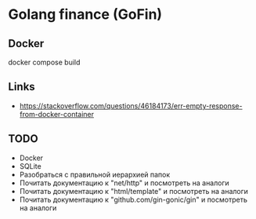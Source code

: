# Golang finance (GoFin)

## Docker
docker compose build

## Links
- https://stackoverflow.com/questions/46184173/err-empty-response-from-docker-container

## TODO
- Docker
- SQLite
- Разобраться с правильной иерархией папок
- Почитать документацию к "net/http" и посмотреть на аналоги
- Почитать документацию к "html/template" и посмотреть на аналоги
- Почитать документацию к "github.com/gin-gonic/gin" и посмотреть на аналоги
